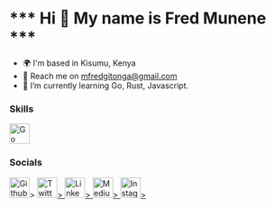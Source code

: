 *** Hi 👋 My name is Fred Munene ***
================================

+ 🌍 I'm based in Kisumu, Kenya
+ 📩 Reach me on [mfredgitonga@gmail.com](mailto:mfredgitonga@gmail.com)
+ 🌱 I’m currently learning Go, Rust, Javascript.


### Skills
<p align="left>
<a href="https://go.dev/" target="_blank" rel="noreferrer">
<img src="https://github.com/danielcranney/profileme-dev/blob/main/public/icons/skills/go.svg" width="36 height="36" alt="Go"/>
</a>
</p>

### Socials
<p align="left>
<a href="https://github.com/FredMunene" target="_blank" rel="noreferrer">
<img src="https://github.com/danielcranney/profileme-dev/blob/main/public/icons/socials/github.svg" width="36 height="36" alt="Github"/>>
</a>
<a href="https://twitter.com/Gitonga2050" target="_blank" rel="noreferrer">
<img src="https://github.com/danielcranney/profileme-dev/blob/main/public/icons/socials/twitter.svg" width="36 height="36" alt="Twitter"/>>
</a>
<a href="https://ke.linkedin.com/in/fredgitonga" target="_blank" rel="noreferrer">
<img src="https://github.com/danielcranney/profileme-dev/blob/main/public/icons/socials/linkedin.svg" width="36 height="36" alt="LinkedIn"/>>
</a>
<a href="https://medium.com/@mfredgitonga" target="_blank" rel="noreferrer">
<img src="https://raw.githubusercontent.com/danielcranney/readme-generator/main/public/icons/skills/medium-colored.svg" width="36 height="36" alt="Medium"/>>
</a>
<a href="https://medium.com/@mfredgitonga" target="_blank" rel="noreferrer">
<img src="https://github.com/danielcranney/profileme-dev/blob/main/public/icons/socials/instagram.svg" width="36 height="36" alt="Instagram"/>>
</a>

</p>


<!--
**FredMunene/FredMunene** is a ✨ _special_ ✨ repository because its `README.md` (this file) appears on your GitHub profile.

Here are some ideas to get you started:

- 🔭 I’m currently working on

- 👯 I’m looking to collaborate on ...
- 🤔 I’m looking for help with ...
- 💬 Ask me about ...
- 📫 How to reach me: 
- 😄 Pronouns: ...
- ⚡ Fun fact: ...
-->
